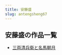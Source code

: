 ```yaml
---
title: 安藤盛
slug: antengsheng67
---
```


## 安藤盛の作品一覧

- [三両清兵衛と名馬朝月](sanliangqingbingweitomingmazhaoyuede)
